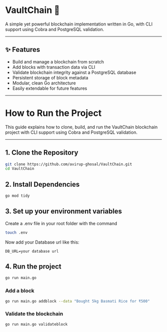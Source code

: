 # VaultChain 🚀
A simple yet powerful blockchain implementation written in Go, with CLI support using Cobra and PostgreSQL validation.

---

## ✨ Features

- Build and manage a blockchain from scratch
- Add blocks with transaction data via CLI
- Validate blockchain integrity against a PostgreSQL database
- Persistent storage of block metadata
- Modular, clean Go architecture
- Easily extendable for future features

---

# How to Run the Project

This guide explains how to clone, build, and run the VaultChain blockchain project with CLI support using Cobra and PostgreSQL validation.

---

## 1. Clone the Repository

```bash
git clone https://github.com/avirup-ghosal/VaultChain.git
cd VaultChain
```
## 2. Install Dependencies
```bash
go mod tidy
```
## 3. Set up your environment variables
Create a .env file in your root folder with the command
```bash
touch .env
```
Now add your Database url like this:
```text
DB_URL=your database url
```
## 4. Run the project
```bash
go run main.go
```
### Add a block
```bash
go run main.go addblock --data "Bought 5kg Basmati Rice for ₹500"
```
### Validate the blockchain
```bash
go run main.go validateblock
```
